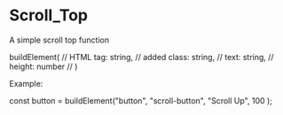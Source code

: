 # Scroll_Top
A simple scroll top function

buildElement(
    //    HTML tag: string,
    //    added class: string, 
    //    text: string, 
    //    height: number
    // )

Example: 

const button = buildElement("button", "scroll-button", "Scroll Up", 100 );